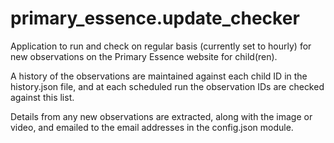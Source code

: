 # primary_essence.update_checker

Application to run and check on regular basis (currently set to hourly) for new observations on the Primary Essence website for child(ren).

A history of the observations are maintained against each child ID in the history.json file, and at each scheduled run the observation IDs are checked against this list.

Details from any new observations are extracted, along with the image or video, and emailed to the email addresses in the config.json module.